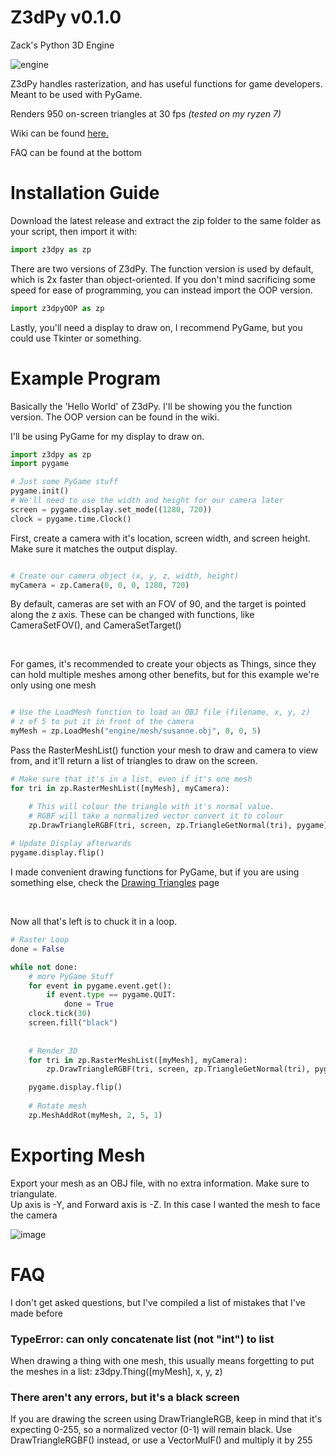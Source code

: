 # Z3dPy v0.1.0
Zack's Python 3D Engine

![engine](https://user-images.githubusercontent.com/115175938/235578934-23defc68-c021-4b05-b169-272e9ac8d3c9.gif)

Z3dPy handles rasterization, and has useful functions for game developers. Meant to be used with PyGame.

Renders 950 on-screen triangles at 30 fps *(tested on my ryzen 7)*

Wiki can be found <a href="https://github.com/ZackWilde27/pythonRasterizer/wiki">here.</a>

FAQ can be found at the bottom

# Installation Guide

Download the latest release and extract the zip folder to the same folder as your script, then import it with:
```python
import z3dpy as zp
```
There are two versions of Z3dPy. The function version is used by default, which is 2x faster than object-oriented. If you don't mind sacrificing some speed for ease of programming, you can instead import the OOP version.

```python
import z3dpyOOP as zp
```

Lastly, you'll need a display to draw on, I recommend PyGame, but you could use Tkinter or something.

# Example Program

Basically the 'Hello World' of Z3dPy. I'll be showing you the function version. The OOP version can be found in the wiki.

I'll be using PyGame for my display to draw on.
```python
import z3dpy as zp
import pygame

# Just some PyGame stuff
pygame.init()
# We'll need to use the width and height for our camera later
screen = pygame.display.set_mode((1280, 720))
clock = pygame.time.Clock()
```

First, create a camera with it's location, screen width, and screen height. Make sure it matches the output display.

```python

# Create our camera object (x, y, z, width, height)
myCamera = zp.Camera(0, 0, 0, 1280, 720)

```

By default, cameras are set with an FOV of 90, and the target is pointed along the z axis. These can be changed with functions, like CameraSetFOV(), and CameraSetTarget()

<br>

For games, it's recommended to create your objects as Things, since they can hold multiple meshes among other benefits, but for this example we're only using one mesh

```python

# Use the LoadMesh function to load an OBJ file (filename, x, y, z)
# z of 5 to put it in front of the camera
myMesh = zp.LoadMesh("engine/mesh/susanne.obj", 0, 0, 5)

```

Pass the RasterMeshList() function your mesh to draw and camera to view from, and it'll return a list of triangles to draw on the screen.

```python
# Make sure that it's in a list, even if it's one mesh
for tri in zp.RasterMeshList([myMesh], myCamera):

    # This will colour the triangle with it's normal value.
    # RGBF will take a normalized vector convert it to colour
    zp.DrawTriangleRGBF(tri, screen, zp.TriangleGetNormal(tri), pygame)
    
# Update Display afterwards
pygame.display.flip()
```

I made convenient drawing functions for PyGame, but if you are using something else, check the <a href="https://github.com/ZackWilde27/Z3dPy/wiki/Drawing-Triangles">Drawing Triangles</a> page

<br>

Now all that's left is to chuck it in a loop.

```python
# Raster Loop
done = False

while not done:
    # more PyGame Stuff
    for event in pygame.event.get():
        if event.type == pygame.QUIT:
            done = True    
    clock.tick(30)
    screen.fill("black")
    
    
    # Render 3D
    for tri in zp.RasterMeshList([myMesh], myCamera):
        zp.DrawTriangleRGBF(tri, screen, zp.TriangleGetNormal(tri), pygame)

    pygame.display.flip()
    
    # Rotate mesh
    zp.MeshAddRot(myMesh, 2, 5, 1)
```

# Exporting Mesh

Export your mesh as an OBJ file, with no extra information. Make sure to triangulate.
<br>
Up axis is -Y, and Forward axis is -Z. In this case I wanted the mesh to face the camera

![image](https://user-images.githubusercontent.com/115175938/235002154-62bb03ad-13f3-4084-b410-aa0074553865.png)

# FAQ

I don't get asked questions, but I've compiled a list of mistakes that I've made before

### TypeError: can only concatenate list (not "int") to list

When drawing a thing with one mesh, this usually means forgetting to put the meshes in a list: z3dpy.Thing([myMesh], x, y, z)

### There aren't any errors, but it's a black screen

If you are drawing the screen using DrawTriangleRGB, keep in mind that it's expecting 0-255, so a normalized vector (0-1) will remain black. Use DrawTriangleRGBF() instead, or use a VectorMulF() and multiply it by 255
